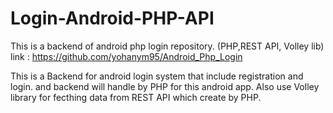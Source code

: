 # Login-Android-PHP-API
This is a backend of android php login repository. (PHP,REST API, Volley lib)
link : https://github.com/yohanym95/Android_Php_Login 

This is a Backend for android login system that include registration and login. and backend will handle by PHP for this android app. Also use Volley library for fecthing data from REST API which create by PHP.
